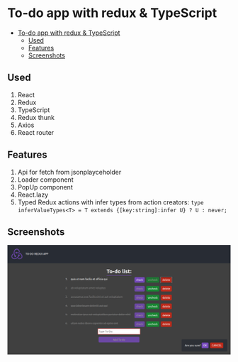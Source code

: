 # To-do app with redux & TypeScript
- [To-do app with redux & TypeScript](#to-do-app-with-redux--typescript)
  - [Used](#used)
  - [Features](#features)
  - [Screenshots](#screenshots)

## Used
1. React
2. Redux
3. TypeScript
4. Redux thunk
5. Axios
6. React router

## Features
1. Api for fetch from jsonplayceholder
2. Loader component
3. PopUp component
4. React.lazy
5. Typed Redux actions with infer types from action creators: `type inferValueTypes<T> = T extends {[key:string]:infer U} ? U : never;`

## Screenshots

![screen](screen.png)